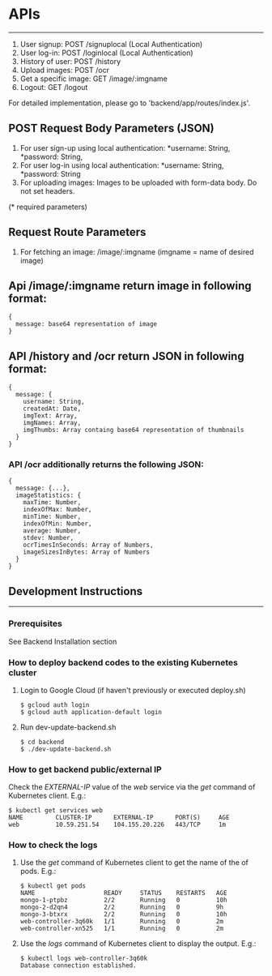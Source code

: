 # APIs
----
1. User signup: POST /signuplocal (Local Authentication)
2. User log-in: POST /loginlocal (Local Authentication)
3. History of user: POST /history
4. Upload images: POST /ocr
5. Get a specific image: GET /image/:imgname
6. Logout: GET /logout

For detailed implementation, please go to 'backend/app/routes/index.js'.

## POST Request Body Parameters (JSON)
1. For user sign-up using local authentication:
  *username: String,
  *password: String,
2. For user log-in using local authentication:
  *username: String,
  *password: String
4. For uploading images:
	Images to be uploaded with form-data body. Do not set headers.

(* required parameters)

## Request Route Parameters
1. For fetching an image:
  /image/:imgname  (imgname = name of desired image)

## Api /image/:imgname return image in following format:
  ```
  {
    message: base64 representation of image
  }
  ```

## API /history and /ocr return JSON in following format:
  ```
  {
    message: {
      username: String,
      createdAt: Date,
      imgText: Array,
      imgNames: Array,
      imgThumbs: Array containg base64 representation of thumbnails
    }
  }
  ```

### API /ocr additionally returns the following JSON:
  ```
  {
    message: {...},
    imageStatistics: {
      maxTime: Number,
      indexOfMax: Number,
      minTime: Number,
      indexOfMin: Number,
      average: Number,
      stdev: Number,
      ocrTimesInSeconds: Array of Numbers,
      imageSizesInBytes: Array of Numbers
    }
  }
  ```

## Development Instructions
----
### Prerequisites

See Backend Installation section

### How to deploy backend codes to the existing Kubernetes cluster

1. Login to Google Cloud (if haven't previously or executed deploy.sh)

    ```
    $ gcloud auth login
    $ gcloud auth application-default login
    ```

2. Run dev-update-backend.sh

    ```
    $ cd backend
    $ ./dev-update-backend.sh
    ```

### How to get backend public/external IP

Check the *EXTERNAL-IP* value of the *web* service via the *get* command of Kubernetes client. E.g.:

    $ kubectl get services web
    NAME         CLUSTER-IP      EXTERNAL-IP      PORT(S)     AGE
    web          10.59.251.54    104.155.20.226   443/TCP     1m

### How to check the logs

1. Use the *get* command of Kubernetes client to get the name of the of pods. E.g.:

    ```
    $ kubectl get pods
    NAME                   READY     STATUS    RESTARTS   AGE
    mongo-1-ptpbz          2/2       Running   0          10h
    mongo-2-d2qn4          2/2       Running   0          9h
    mongo-3-btxrx          2/2       Running   0          10h
    web-controller-3q60k   1/1       Running   0          2m
    web-controller-xn525   1/1       Running   0          2m
    ```

2. Use the *logs* command of Kubernetes client to display the output. E.g.:

    ```
    $ kubectl logs web-controller-3q60k
    Database connection established.
    ```
